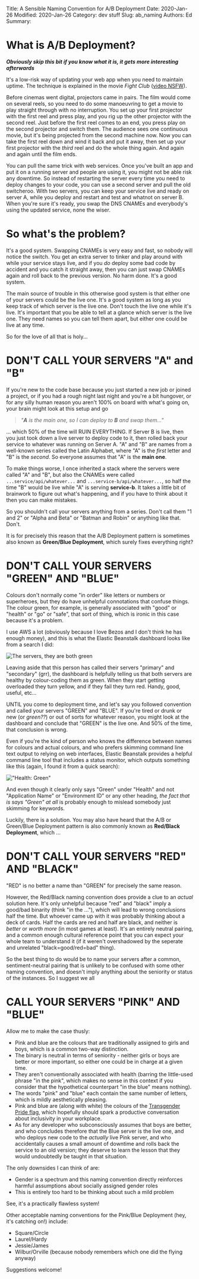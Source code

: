 Title: A Sensible Naming Convention for A/B Deployment
Date: 2020-Jan-26
Modified: 2020-Jan-26
Category: dev stuff
Slug: ab_naming
Authors: Ed
Summary:

# What is A/B Deployment?

***Obviously skip this bit if you know what it is, it gets more interesting afterwards***

It's a low-risk way of updating your web app when you need to maintain uptime. The technique is explained in the movie *Fight Club* ([video NSFW](https://youtu.be/wS_pYyWp6I8?t=41)).

Before cinemas went digital, projectors came in pairs. The film would come on several reels, so you need to do some manoeuvring to get a movie to play straight through with no interruption. You set up your first projector with the first reel and press play, and you rig up the other projector with the second reel. Just before the first reel comes to an end, you press play on the second projector and switch them. The audience sees one continuous movie, but it's being projected from the second machine now. Now you can take the first reel down and wind it back and put it away, then set up your first projector with the _third_ reel and do the whole thing again. And again and again until the film ends.

You can pull the same trick with web services. Once you've built an app and put it on a running server and people are using it, you might not be able risk any downtime. So instead of restarting the server every time you need to deploy changes to your code, you can use a second server and pull the old switcheroo. With two servers, you can keep your service live and ready on server A, while you deploy and restart and test and whatnot on server B. When you're sure it's ready, you swap the DNS CNAMEs and everybody's using the updated service, none the wiser.

# So what's the problem?

It's a good system. Swapping CNAMEs is very easy and fast, so nobody will notice the switch. You get an extra server to tinker and play around with while your service stays live, and if you *do* deploy some bad code by accident and you catch it straight away, then you can just swap CNAMEs again and roll back to the previous version. No harm done. It's a good system.

The main source of trouble in this otherwise good system is that either one of your servers could be the live one. It's a good system as long as you keep track of which server is the live one. Don't touch the live one while it's live. It's important that you be able to tell at a glance which server is the live one. They need names so you can tell them apart, but either one could be live at any time.

So for the love of all that is holy...

# DON'T CALL YOUR SERVERS "A" and "B"

If you're new to the code base because you just started a new job or joined a project, or if you had a rough night last night and you're a bit hungover, or for any silly human reason you aren't 100% on board with what's going on, your brain might look at this setup and go

> *"**A** is the main one, so I can deploy to **B** and swap them..."*

... which 50% of the time will RUIN EVERYTHING. If Server B is live, then you just took down a live server to deploy code to it, then rolled back your service to whatever was running on Server A. "A" and "B" are names from a well-known series called the Latin Alphabet, where "A" is the *first* letter and "B" is the *second*. So everyone assumes that "A" is the **main one**.

To make things worse, I once inherited a stack where the servers were called "A" and "B", but also the CNAMEs were called `...service/api/whatever...` and `...service-b/api/whatever...`, so half the time "B" would be live while "A" is serving **service-b**. It takes a little bit of brainwork to figure out what's happening, and if you have to think about it then you can make mistakes.

So you shouldn't call your servers anything from a series. Don't call them "1 and 2" or "Alpha and Beta" or "Batman and Robin" or anything like that. Don't.

It is for precisely this reason that the A/B Deployment pattern is sometimes also known as **Green/Blue Deployment**, which surely fixes everything right?

# DON'T CALL YOUR SERVERS "GREEN" AND "BLUE"

Colours don't normally come "in order" like letters or numbers or superheroes, but they do have unhelpful connotations that confuse things. The colour green, for example, is generally associated with "good" or "health" or "go" or "safe", that sort of thing, which is ironic in this case because it's a problem.

I use AWS a lot (obviously because I love Bezos and I don't think he has enough money), and this is what the Elastic Beanstalk dashboard looks like from a search I did:

![The servers, they are both green]({static}/images/eb-dash.png)

Leaving aside that this person has called their servers "primary" and "secondary" (grr), the dashboard is helpfully telling us that both servers are healthy by colour-coding them as green. When they start getting overloaded they turn yellow, and if they fail they turn red. Handy, good, useful, etc...

UNTIL you come to deployment time, and let's say you followed convention and called your servers "GREEN" and "BLUE". If you're tired or drunk or new (or *green??*) or out of sorts for whatever reason, you might look at the dashboard and conclude that "GREEN" is the live one. And 50% of the time, that conclusion is wrong.

Even if you're the kind of person who knows the difference between names for colours and actual colours, and who prefers skimming command line text output to relying on web interfaces, Elastic Beanstalk provides a helpful command line tool that includes a status monitor, which outputs something like this (again, I found it from a quick search):

!["Health: Green"]({static}/images/eb-status.png)

And even though it clearly only says "Green" under "Health" and not "Application Name" or "Environment ID" or any other heading, *the fact that is says "Green" at all* is probably enough to mislead somebody just skimming for keywords.

Luckily, there is a solution. You may also have heard that the A/B or Green/Blue Deployment pattern is also commonly known as **Red/Black Deployment**, which ...

# DON'T CALL YOUR SERVERS "RED" AND "BLACK"

"RED" is no better a name than "GREEN" for precisely the same reason.

However, the Red/Black naming convention does provide a clue to an *actual* solution here. It's only unhelpful because "red" and "black" imply a good/bad binarity (think "in the ..."), which will lead to wrong conclusions half the time. But whoever came up with it was probably thinking about a deck of cards. Half the cards are red and half are black, and neither is *better* or *worth more* (in most games at least). It's an entirely neutral pairing, and a common enough cultural reference point that you can expect your whole team to understand it (if it weren't overshadowed by the seperate and unrelated "black=good/red=bad" thing).

So the best thing to do would be to name your servers after a common, sentiment-neutral pairing that is unlikely to be confused with some other naming convention, and doesn't imply anything about the seniority or status of the instances. So I suggest we all

# CALL YOUR SERVERS "PINK" AND "BLUE"

Allow me to make the case thusly:

 * Pink and blue are the colours that are traditionally assigned to girls and boys, which is a common two-way distinction.
 * The binary is neutral in terms of seniority - neither girls or boys are better or more important, so either one could be in charge at a given time.
 * They aren't conventionally associated with health (barring the little-used phrase "in the pink", which makes no sense in this context if you consider that the hypothetical counterpart "in the blue" means nothing).
 * The words "pink" and "blue" each contain the same number of letters, which is mildly aesthetically pleasing.
 * Pink and blue are (along with white) the colours of the [Transgender Pride flag](https://en.wikipedia.org/wiki/Transgender_flags#/media/File:Transgender_Pride_flag.svg), which hopefully should spark a productive conversation about inclusivity in your workplace.
 * As for any developer who subconsciously assumes that boys are better, and who concludes therefore that the Blue server is the live one, and who deploys new code to the *actually* live Pink server, and who accidentally causes a small amount of downtime and rolls back the service to an old version; they deserve to learn the lesson that they would undoubtedly be taught in that situation.

 The only downsides I can think of are:

 * Gender is a spectrum and this naming convention directly reinforces harmful assumptions about socially assigned gender roles
 * This is entirely too hard to be thinking about such a mild problem

See, it's a practically flawless system!

Other acceptable naming conventions for the Pink/Blue Deployment (hey, it's catching on!) include:

 * Square/Circle
 * Laurel/Hardy
 * Jessie/James
 * Wilbur/Orville (because nobody remembers which one did the flying anyway)
 
 Suggestions welcome!



